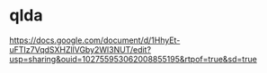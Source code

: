# qlda

https://docs.google.com/document/d/1HhyEt-uFTIz7VqdSXHZllVGby2Wl3NUT/edit?usp=sharing&ouid=102755953062008855195&rtpof=true&sd=true
